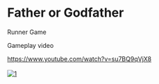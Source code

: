 # Father or Godfather
Runner Game

Gameplay video <br />

https://www.youtube.com/watch?v=su7BQ9qVjX8 <br />
  <br />
[![1](http://img.youtube.com/vi/su7BQ9qVjX8/0.jpg)](https://www.youtube.com/watch?v=su7BQ9qVjX8 "1")

